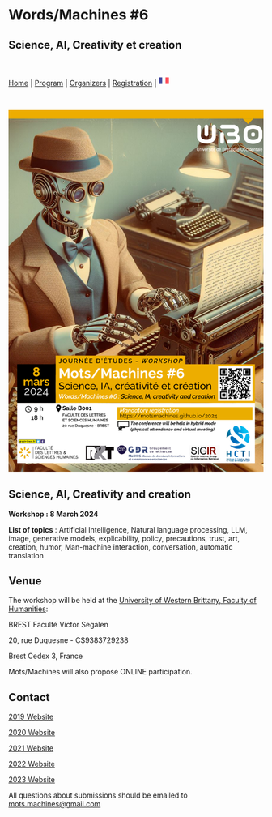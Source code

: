 # Words/Machines #6
## Science, AI, Creativity et creation

<br>

[Home](index) | [Program](program) | [Organizers](orga) | [Registration](registration) | [<img src="FR.png" width="20">](../fr)

<br> 

![MM-terminologie](../mots-machines.png)

## Science, AI, Creativity and creation

**Workshop : 8 March 2024**

**List of topics** : 
Artificial Intelligence, Natural language processing, LLM, image, generative models, explicability, policy, precautions, trust, art, creation, humor, Man-machine interaction, conversation, automatic translation

## Venue
The workshop will be held at the [University of Western Brittany, Faculty of Humanities](https://www.univ-brest.fr/UFR-Lettres-et-Sciences-Humaines):

BREST Faculté Victor Segalen

20, rue Duquesne - CS9383729238

Brest Cedex 3, France

Mots/Machines will also propose ONLINE participation.

## Contact

[2019 Website](https://motsmachines.github.io/2019)

[2020 Website](https://motsmachines.github.io/2020)

[2021 Website](https://motsmachines.github.io/2021)

[2022 Website](https://motsmachines.github.io/2022)

[2023 Website](https://motsmachines.github.io/2023)

All questions about submissions should be emailed to [mots.machines@gmail.com](mailto:mots.machines@gmail.com)
